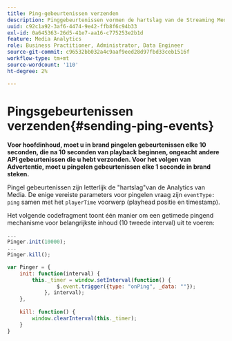 ```yaml
---
title: Ping-gebeurtenissen verzenden
description: Pinggebeurtenissen vormen de hartslag van de Streaming Media Analytics. Leer hoe te om een getimed te verzenden pingelt voor belangrijkste inhoud of en het volgen van advertenties.
uuid: c92c1a92-3af6-4474-9e42-ffb8f6c94b33
exl-id: 0a645363-26d5-41e7-aa16-c775253e2b1d
feature: Media Analytics
role: Business Practitioner, Administrator, Data Engineer
source-git-commit: c96532bb032a4c9aaf9eed28d97fbd33ceb1516f
workflow-type: tm+mt
source-wordcount: '110'
ht-degree: 2%

---
```


# Pingsgebeurtenissen verzenden{#sending-ping-events}

**Voor hoofdinhoud, moet u in brand pingelen gebeurtenissen elke 10 seconden, die na 10 seconden van playback beginnen, ongeacht andere API gebeurtenissen die u hebt verzonden. Voor het volgen van Advertentie, moet u pingelen gebeurtenissen elke 1 seconde in brand steken.**

Pingel gebeurtenissen zijn letterlijk de &quot;hartslag&quot;van de Analytics van Media. De enige vereiste parameters voor pingelen vraag zijn `eventType: ping` samen met het `playerTime` voorwerp (playhead positie en timestamp).

Het volgende codefragment toont één manier om een getimede pingend mechanisme voor belangrijkste inhoud (10 tweede interval) uit te voeren:

```js
... 
Pinger.init(10000); 
... 
Pinger.kill();

var Pinger = { 
    init: function(interval) { 
        this._timer = window.setInterval(function() { 
                $.event.trigger({type: "onPing", _data: ""}); 
            }, interval); 
    }, 
     
    kill: function() { 
        window.clearInterval(this._timer); 
    } 
}
```
